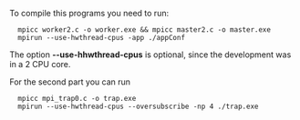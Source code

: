 To compile this programs you need to run: 

```
  mpicc worker2.c -o worker.exe && mpicc master2.c -o master.exe
  mpirun --use-hwthread-cpus -app ./appConf
```

The option **--use-hhwthread-cpus** is optional, since the development was in a 2 CPU core.

For the second part you can run 

```
  mpicc mpi_trap0.c -o trap.exe
  mpirun --use-hwthread-cpus --oversubscribe -np 4 ./trap.exe
```
